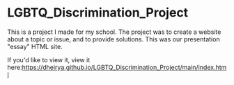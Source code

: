 # LGBTQ_Discrimination_Project
This is a project I made for my school. The project was to create a website about a topic or issue, and to provide solutions. This was our presentation "essay" HTML site. 

If you'd like to view it, view it here:https://dheirya.github.io/LGBTQ_Discrimination_Project/main/index.html
